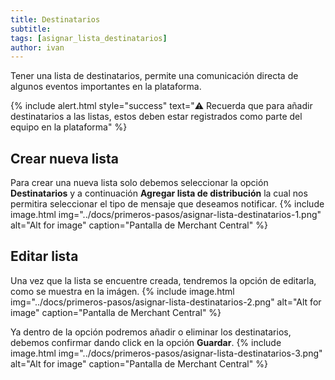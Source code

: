 ```yaml
---
title: Destinatarios
subtitle: 
tags: [asignar_lista_destinatarios]
author: ivan
---
```

Tener una lista de destinatarios, permite una comunicación directa de algunos eventos importantes en la plataforma.

{% include alert.html style="success" text="⚠️ Recuerda que para añadir destinatarios a las listas, estos deben estar registrados como parte del equipo en la plataforma" %}

## Crear nueva lista
Para crear una nueva lista solo debemos seleccionar la opción **Destinatarios** y a continuación **Agregar lista de distribución** la cual nos permitira seleccionar el tipo de mensaje que deseamos notificar.
{% include image.html img="../docs/primeros-pasos/asignar-lista-destinatarios-1.png" alt="Alt for image" caption="Pantalla de Merchant Central" %}

## Editar lista 
Una vez que la lista se encuentre creada, tendremos la opción de editarla, como se muestra en la imágen.
{% include image.html img="../docs/primeros-pasos/asignar-lista-destinatarios-2.png" alt="Alt for image" caption="Pantalla de Merchant Central" %}

Ya dentro de la opción podremos añadir o eliminar los destinatarios, debemos confirmar dando click en la opción **Guardar**.
{% include image.html img="../docs/primeros-pasos/asignar-lista-destinatarios-3.png" alt="Alt for image" caption="Pantalla de Merchant Central" %}

